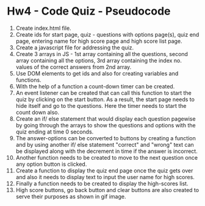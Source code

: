 # Hw4 - Code Quiz - Pseudocode

1. Create index.html file.
2. Create ids for start page, quiz - questions with options page(s), quiz end page, entering name for high score page and high score list page.
3. Create a javascript file for addressing the quiz.
4. Create 3 arrays in JS - 1st array containing all the questions, second array containing all the options, 3rd array containing the index no. values of the correct answers from 2nd array.
5. Use DOM elements to get ids and also for creating variables and functions.
6. With the help of a function a count-down timer can be created.
7. An event listener can be created that can call this function to start the quiz by clicking on the start button. As a result, the start page needs to hide itself and go to the questions. Here the timer needs to start the count down also.
8. Create an if/ else statement that would display each question pagewise by going through the arrays to show the questions and options with the quiz ending at time 0 seconds.
9. The answer-options can be converted to buttons by creating a function and by using another if/ else statement "correct" and "wrong" text can be displayed along with the decrement in time if the answer is incorrect.
10. Another function needs to be created to move to the next question once any option button is clicked.
11. Create a function to display the quiz end page once the quiz gets over and also it needs to display text to input the user name for high scores.
12. Finally a function needs to be created to display the high-scores list.
13. High score buttons, go back button and clear buttons are also created to serve their purposes as shown in gif image.
